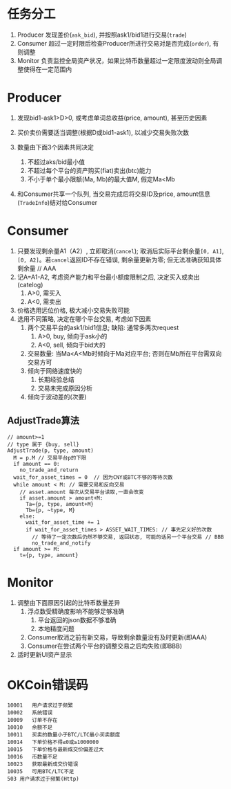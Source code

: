 # 任务分工

1. Producer 发现差价(`ask_bid`), 并按照ask1/bid1进行交易(`trade`)
1. Consumer 超过一定时限后检查Producer所进行交易对是否完成(`order`), 有则调整
1. Monitor 负责监控全局资产状况，如果比特币数量超过一定限度波动则全局调整使得在一定范围内


# Producer

1. 发现bid1-ask1>D>0, 或考虑单词总收益(price, amount), 甚至历史因素  
1. 买价卖价需要适当调整(根据D或bid1-ask1), 以减少交易失败次数  

1. 数量由下面3个因素共同决定  
   1. 不超过aks/bid最小值   
   1. 不超过每个平台的资产购买(fiat)卖出(btc)能力   
   1. 不小于单个最小限额(Ma, Mb)的最大值M, 假定Ma<Mb   
   
1. 和Consumer共享一个队列, 当交易完成后将交易ID及price, amount信息(`TradeInfo`)结对给Consumer  

# Consumer
   1. 只要发现剩余量A1（A2）, 立即取消(`cancel`); 取消后实际平台剩余量`[0, A1]`, `[0, A2]`。若`cancel`返回ID不存在错误, 剩余量更新为零; 但无法准确获知具体剩余量 // AAA  
   1. 记A=A1-A2, 考虑资产能力和平台最小额度限制之后, 决定买入或卖出(catelog)  
      1. A>0, 需买入  
      1. A<0, 需卖出  
   1. 价格选用远位价格, 极大减小交易失败可能  
   1. 选用不同策略, 决定在哪个平台交易, 考虑如下因素  
      1. 两个交易平台的ask1/bid1信息; 缺陷: 通常多两次request  
         1. A>0, buy, 倾向于ask小的  
         1. A<0, sell, 倾向于bid大的  
      1. 交易数量: 当Ma<A<Mb时倾向于Ma对应平台; 否则在Mb所在平台需双向交易方可  
      1. 倾向于网络速度快的  
         1. 长期经验总结  
         1. 交易未完成原因分析  
      1. 倾向于波动差的(次要)  

## AdjustTrade算法

    // amount>=1
    // type 属于 {buy, sell}
    AdjustTrade(p, type, amount)
      M = p.M // 交易平台p的下限
      if amount == 0:
        no_trade_and_return
      wait_for_asset_times = 0  // 因为CNY或BTC不够的等待次数
      while amount < M: // 需要交易和反向交易
        // asset.amount 每次从交易平台读取,一直会改变
        if asset.amount > amount+M:
          Ta={p, type, amount+M}
          Tb={p, ~type, M}
        else:
          wait_for_asset_time += 1
          if wait_for_asset_times > ASSET_WAIT_TIMES: // 事先定义好的次数
            // 等待了一定次数后仍然不够交易, 返回状态, 可能的话另一个平台交易 // BBB
            no_trade_and_notify
      if amount >= M:
        t={p, type, amount}
        
# Monitor

1. 调整由下面原因引起的比特币数量差异  
   1. 浮点数受精确度影响不能够足够准确  
      1. 平台返回的json数据不够准确  
      1. 本地精度问题  
   1. Consumer取消之前有新交易，导致剩余数量没有及时更新(即AAA)  
   1. Consumer在尝试两个平台的调整交易之后均失败(即BBB)  
2. 适时更新UI资产显示  


# OKCoin错误码

```
10001	用户请求过于频繁
10002	系统错误
10009	订单不存在
10010	余额不足
10011	买卖的数量小于BTC/LTC最小买卖额度
10014	下单价格不得≤0或≥1000000
10015	下单价格与最新成交价偏差过大
10016	币数量不足
10023	获取最新成交价错误
10035	可用BTC/LTC不足
503	用户请求过于频繁(Http)
```
